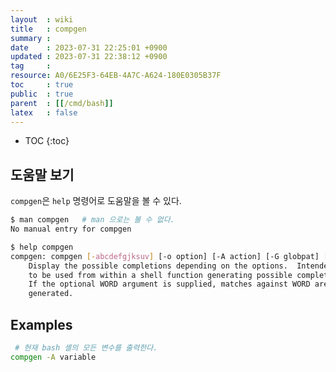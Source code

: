 ```yaml
---
layout  : wiki
title   : compgen
summary : 
date    : 2023-07-31 22:25:01 +0900
updated : 2023-07-31 22:38:12 +0900
tag     : 
resource: A0/6E25F3-64EB-4A7C-A624-180E0305B37F
toc     : true
public  : true
parent  : [[/cmd/bash]]
latex   : false
---
```

* TOC
{:toc}

## 도움말 보기

`compgen`은 `help` 명령어로 도움말을 볼 수 있다.

```bash
$ man compgen   # man 으로는 볼 수 없다.
No manual entry for compgen

$ help compgen
compgen: compgen [-abcdefgjksuv] [-o option] [-A action] [-G globpat] [-W wordlist] [-P prefix] [-S suffix] [-X filterpat] [-F function] [-C command] [word]
    Display the possible completions depending on the options.  Intended
    to be used from within a shell function generating possible completions.
    If the optional WORD argument is supplied, matches against WORD are
    generated.
```

## Examples

```bash
 # 현재 bash 셸의 모든 변수를 출력한다.
compgen -A variable
```

